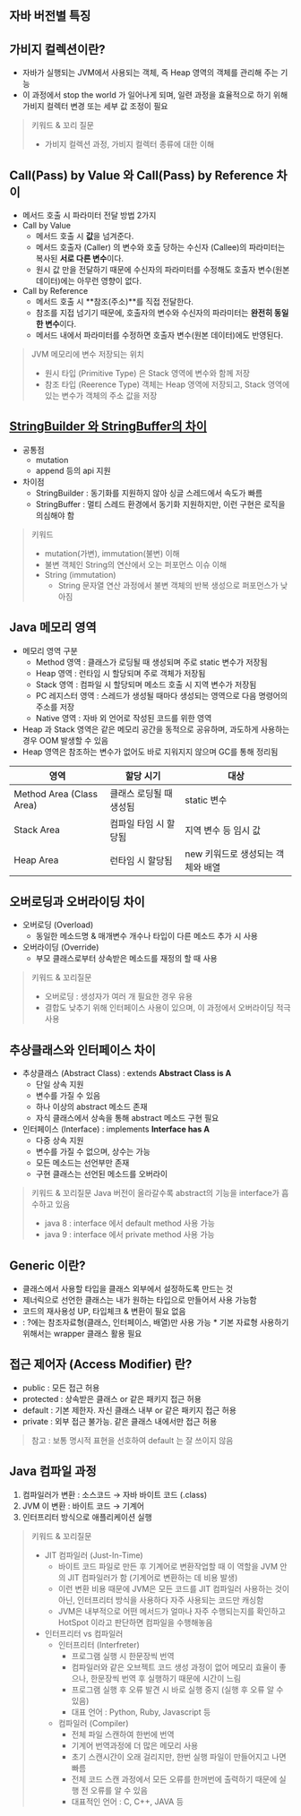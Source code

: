 ## 자바 버전별 특징



## 가비지 컬렉션이란?
* 자바가 실행되는 JVM에서 사용되는 객체, 즉 Heap 영역의 객체를 관리해 주는 기능
* 이 과정에서 stop the world 가 일어나게 되며, 일련 과정을 효율적으로 하기 위해 가비지 컬렉터 변경 또는 세부 값 조정이 필요
> 키워드 & 꼬리 질문
> * 가비지 컬렉션 과정, 가비지 컬렉터 종류에 대한 이해


## Call(Pass) by Value 와 Call(Pass) by Reference 차이
* 메서드 호출 시 파라미터 전달 방법 2가지
* Call by Value
  * 메서드 호출 시 **값**을 넘겨준다.
  * 메서드 호출자 (Caller) 의 변수와 호출 당하는 수신자 (Callee)의 파라미터는 복사된 **서로 다른 변수**이다.
  * 원시 값 만을 전달하기 때문에 수신자의 파라미터를 수정해도 호출자 변수(원본 데이터)에는 아무런 영향이 없다.
* Call by Reference
  * 메서드 호출 시 **참조(주소)**를 직접 전달한다.
  * 참조를 지접 넘기기 때문에, 호출자의 변수와 수신자의 파라미터는 **완전히 동일한 변수**이다.
  * 메서드 내에서 파라미터를 수정하면 호출자 변수(원본 데이터)에도 반영된다.
> JVM 메모리에 변수 저장되는 위치
> * 원시 타입 (Primitive Type) 은 Stack 영역에 변수와 함께 저장
> * 참조 타입 (Reerence Type) 객체는 Heap 영역에 저장되고, Stack 영역에 있는 변수가 객체의 주소 값을 저장


## [StringBuilder 와 StringBuffer의 차이](https://haenny.tistory.com/17)
* 공통점
  * mutation
  * append 등의 api 지원
* 차이점
  * StringBuilder : 동기화를 지원하지 않아 싱글 스레드에서 속도가 빠름
  * StringBuffer : 멀티 스레드 환경에서 동기화 지원하지만, 이런 구현은 로직을 의심해야 함
> 키워드
> * mutation(가변), immutation(불변) 이해
> * 불변 객체인 String의 연산에서 오는 퍼포먼스 이슈 이해
> * String (immutation)
>   * String 문자열 연산 과정에서 불변 객체의 반복 생성으로 퍼포먼스가 낮아짐


## Java 메모리 영역
* 메모리 영역 구분
  * Method 영역 : 클래스가 로딩될 때 생성되며 주로 static 변수가 저장됨
  * Heap 영역 : 런타임 시 할당되며 주로 객체가 저장됨
  * Stack 영역 : 컴파일 시 할당되며 메소드 호출 시 지역 변수가 저장됨
  * PC 레지스터 영역 : 스레드가 생성될 때마다 생성되는 영역으로 다음 명령어의 주소를 저장
  * Native 영역 : 자바 외 언어로 작성된 코드를 위한 영역
* Heap 과 Stack 영역은 같은 메모리 공간을 동적으로 공유하며, 과도하게 사용하는 경우 OOM 발생할 수 있음
* Heap 영역은 참조하는 변수가 없어도 바로 지워지지 않으며 GC를 통해 정리됨
  
|영역|할당 시기|대상|
|------|---|---|
|Method Area (Class Area)|클래스 로딩될 때 생성됨|static 변수|
|Stack Area|컴파일 타임 시 할당됨|지역 변수 등 임시 값|
|Heap Area|런타임 시 할당됨|new 키워드로 생성되는 객체와 배열|

## 오버로딩과 오버라이딩 차이
* 오버로딩 (Overload)
  * 동일한 메소드명 & 매개변수 개수나 타입이 다른 메소드 추가 시 사용
* 오버라이딩 (Override)
  * 부모 클래스로부터 상속받은 메소드를 재정의 할 때 사용
> 키워드 & 꼬리질문
> * 오버로딩 : 생성자가 여러 개 필요한 경우 유용
> * 결합도 낮추기 위해 인터페이스 사용이 있으며, 이 과정에서 오버라이딩 적극 사용  

## 추상클래스와 인터페이스 차이
* 추상클래스 (Abstract Class) : extends **Abstract Class is A**
  * 단일 상속 지원
  * 변수를 가질 수 있음
  * 하나 이상의 abstract 메소드 존재
  * 자식 클래스에서 상속을 통해 abstract 메소드 구현 필요
* 인터페이스 (Interface) : implements **Interface has A**
  * 다중 상속 지원
  * 변수를 가질 수 없으며, 상수는 가능
  * 모든 메소드는 선언부만 존재
  * 구현 클래스는 선언된 메소드를 오버라이
> 키워드 & 꼬리질문
> Java 버전이 올라갈수록 abstract의 기능을 interface가 흡수하고 있음
> * java 8 : interface 에서 default method 사용 가능
> * java 9 : interface 에서 private method 사용 가능

## Generic 이란?
* 클래스에서 사용할 타입을 클래스 외부에서 설정하도록 만드는 것
* 제너릭으로 선언한 클래스는 내가 원하는 타입으로 만들어서 사용 가능함
* 코드의 재사용성 UP, 타입체크 & 변환이 필요 없음
* <?> : ?에는 참조자료형(클래스, 인터페이스, 배열)만 사용 가능
  * 기본 자료형 사용하기 위해서는 wrapper 클래스 활용 필요


## 접근 제어자 (Access Modifier) 란?
* public : 모든 접근 허용
* protected : 상속받은 클래스 or 같은 패키지 접근 허용
* default : 기본 제한자. 자신 클래스 내부 or 같은 패키지 접근 허용
* private : 외부 접근 불가능. 같은 클래스 내에서만 접근 허용
> 참고 : 보통 명시적 표현을 선호하여 default 는 잘 쓰이지 않음 


## Java 컴파일 과정
1. 컴파일러가 변환 : 소스코드 → 자바 바이트 코드 (.class)
2. JVM 이 변환 : 바이트 코드 → 기계어
3. 인터프리터 방식으로 애플리케이션 실행
> 키워드 & 꼬리질문
> * JIT 컴파일러 (Just-In-Time)
>   * 바이트 코드 파일로 만든 후 기계어로 변환작업할 때 이 역할을 JVM 안의 JIT 컴파일러가 함 (기계어로 변환하는 데 비용 발생)
>   * 이런 변환 비용 때문에 JVM은 모든 코드를 JIT 컴파일러 사용하는 것이 아닌, 인터프리터 방식을 사용하다 자주 사용되는 코드만 캐싱함
>   * JVM은 내부적으로 어떤 메서드가 얼마나 자주 수행되는지를 확인하고 HotSpot 이라고 판단하면 컴파일을 수행해놓음
> * 인터프리터 vs 컴파일러
>   * 인터프리터 (Interfreter)
>     * 프로그램 실행 시 한문장씩 번역
>     * 컴파일러와 같은 오브젝트 코드 생성 과정이 없어 메모리 효율이 좋으나, 한문장씩 번역 후 실행하기 때문에 시간이 느림
>     * 프로그램 실행 후 오류 발견 시 바로 실행 중지 (실행 후 오류 알 수 있음)
>     * 대표 언어 : Python, Ruby, Javascript 등
>   * 컴파일러 (Compiler)
>     * 전체 파일 스캔하여 한번에 번역
>     * 기계어 번역과정에 더 많은 메모리 사용
>     * 초기 스캔시간이 오래 걸리지만, 한번 실행 파일이 만들어지고 나면 빠름
>     * 전체 코드 스캔 과정에서 모든 오류를 한꺼번에 출력하기 때문에 실행 전 오류를 알 수 있음
>     * 대표적인 언어 : C, C++, JAVA 등

